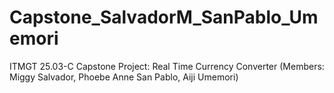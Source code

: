 # Capstone_SalvadorM_SanPablo_Umemori
ITMGT 25.03-C Capstone Project: Real Time Currency Converter (Members: Miggy Salvador, Phoebe Anne San Pablo, Aiji Umemori)
